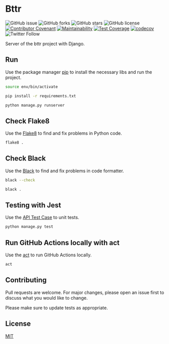 # Bttr

![GitHub issue](https://img.shields.io/github/issues/faelfer/bttr-client-react)
![GitHub forks](https://img.shields.io/github/forks/faelfer/bttr-client-react)
![GitHub stars](https://img.shields.io/github/stars/faelfer/bttr-client-react)
![GitHub license](https://img.shields.io/github/license/faelfer/bttr-client-react)
[![Contributor Covenant](https://img.shields.io/badge/Contributor%20Covenant-v2.0%20adopted-ff69b4.svg)](CODE_OF_CONDUCT.md)
[![Maintainability](https://api.codeclimate.com/v1/badges/0543d3fafe54ce417928/maintainability)](https://codeclimate.com/github/faelfer/bttr-client-react/maintainability)
[![Test Coverage](https://api.codeclimate.com/v1/badges/0543d3fafe54ce417928/test_coverage)](https://codeclimate.com/github/faelfer/bttr-client-react/test_coverage)
[![codecov](https://codecov.io/gh/faelfer/bttr-client-react/graph/badge.svg?token=NUBTDY3WWI)](https://codecov.io/gh/faelfer/bttr-client-react)
![Twitter Follow](https://img.shields.io/twitter/follow/fael_fer)

Server of the bttr project with Django.

## Run

Use the package manager [pip](https://pip.pypa.io/en/stable/) to install the necessary libs and run the project.

```bash
source env/bin/activate
```

```bash
pip install -r requirements.txt
```

```bash
python manage.py runserver
```

## Check Flake8

Use the [Flake8](https://flake8.pycqa.org/en/latest/index.html/) to find and fix problems in Python code.

```bash
flake8 .
```

## Check Black

Use the [Black](https://black.readthedocs.io/en/stable/) to find and fix problems in code formatter.

```bash
black --check
```

```bash
black .
```

## Testing with Jest

Use the [API Test Case](https://www.django-rest-framework.org/api-guide/testing/) to unit tests.

```bash
python manage.py test
```

## Run GitHub Actions locally with act

Use the [act](https://nektosact.com/beginner/index.html) to run GitHub Actions locally.

```bash
act
```

## Contributing

Pull requests are welcome. For major changes, please open an issue first to discuss what you would like to change.

Please make sure to update tests as appropriate.

## License

[MIT](https://choosealicense.com/licenses/mit/)
